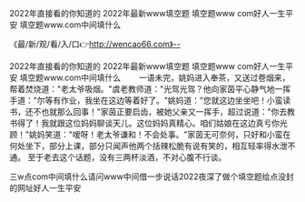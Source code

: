 2022年直接看的你知道的
2022年最新www填空题
填空题www com好人一生平安
填空题www.com中间填什么


《最/新/观/看/入/口👉http://wencao66.com》--

2022年直接看的你知道的
2022年最新www填空题
填空题www com好人一生平安
填空题www.com中间填什么
　　一语未完，姚妈进入奉茶，又送过卷烟来，帮着焚烧道："老太爷吸烟。"虞老教师道："光驾光驾？他向家茵平心静气地一挥手道："尔等有作业，我坐在这边等着好了。"姚妈道："您就这边坐坐吧！小蛮读书，还不也就那么回事！"家茵正要启齿，被她父亲又一挥手，超过说道："你去教书得了！我就跟这位妈妈聊谈天儿。这位妈妈真精心。咱们姑娘在这边真亏你光顾！"姚妈笑道："嗳呀！老太爷谦和！不会处事。"家茵无可奈何，只好和小蛮在何处坐下，部分上课，部分只闻声他两个括辣松脆有说有笑的，相互轻率得水泄不通。
至于老去这个话题，没有三两杯淡酒，不对心腹不行谈。





三w点com中间填什么请问www中间借一步说话2022夜深了做个填空题给点没封的网址好人一生平安
